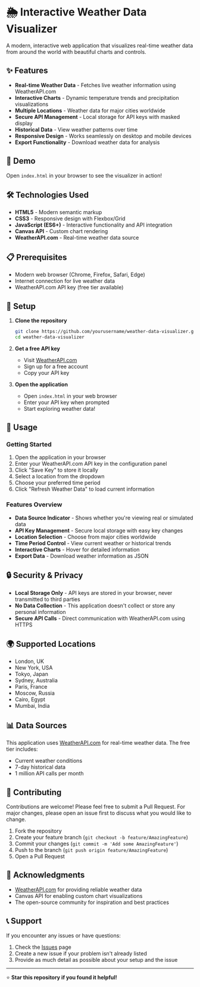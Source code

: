 # 🌦️ Interactive Weather Data Visualizer

A modern, interactive web application that visualizes real-time weather data from around the world with beautiful charts and controls.

## ✨ Features

- **Real-time Weather Data** - Fetches live weather information using WeatherAPI.com
- **Interactive Charts** - Dynamic temperature trends and precipitation visualizations
- **Multiple Locations** - Weather data for major cities worldwide
- **Secure API Management** - Local storage for API keys with masked display
- **Historical Data** - View weather patterns over time
- **Responsive Design** - Works seamlessly on desktop and mobile devices
- **Export Functionality** - Download weather data for analysis

## 🚀 Demo

Open `index.html` in your browser to see the visualizer in action!

## 🛠️ Technologies Used

- **HTML5** - Modern semantic markup
- **CSS3** - Responsive design with Flexbox/Grid
- **JavaScript (ES6+)** - Interactive functionality and API integration
- **Canvas API** - Custom chart rendering
- **WeatherAPI.com** - Real-time weather data source

## 📋 Prerequisites

- Modern web browser (Chrome, Firefox, Safari, Edge)
- Internet connection for live weather data
- WeatherAPI.com API key (free tier available)

## 🔧 Setup

1. **Clone the repository**
   ```bash
   git clone https://github.com/yourusername/weather-data-visualizer.git
   cd weather-data-visualizer
   ```

2. **Get a free API key**
   - Visit [WeatherAPI.com](https://www.weatherapi.com/)
   - Sign up for a free account
   - Copy your API key

3. **Open the application**
   - Open `index.html` in your web browser
   - Enter your API key when prompted
   - Start exploring weather data!

## 🎯 Usage

### Getting Started
1. Open the application in your browser
2. Enter your WeatherAPI.com API key in the configuration panel
3. Click "Save Key" to store it locally
4. Select a location from the dropdown
5. Choose your preferred time period
6. Click "Refresh Weather Data" to load current information

### Features Overview
- **Data Source Indicator** - Shows whether you're viewing real or simulated data
- **API Key Management** - Secure local storage with easy key changes
- **Location Selection** - Choose from major cities worldwide
- **Time Period Control** - View current weather or historical trends
- **Interactive Charts** - Hover for detailed information
- **Export Data** - Download weather information as JSON

## 🔒 Security & Privacy

- **Local Storage Only** - API keys are stored in your browser, never transmitted to third parties
- **No Data Collection** - This application doesn't collect or store any personal information
- **Secure API Calls** - Direct communication with WeatherAPI.com using HTTPS

## 🌍 Supported Locations

- London, UK
- New York, USA
- Tokyo, Japan
- Sydney, Australia
- Paris, France
- Moscow, Russia
- Cairo, Egypt
- Mumbai, India

## 📊 Data Sources

This application uses [WeatherAPI.com](https://www.weatherapi.com/) for real-time weather data. The free tier includes:
- Current weather conditions
- 7-day historical data
- 1 million API calls per month

## 🤝 Contributing

Contributions are welcome! Please feel free to submit a Pull Request. For major changes, please open an issue first to discuss what you would like to change.

1. Fork the repository
2. Create your feature branch (`git checkout -b feature/AmazingFeature`)
3. Commit your changes (`git commit -m 'Add some AmazingFeature'`)
4. Push to the branch (`git push origin feature/AmazingFeature`)
5. Open a Pull Request

## 🙏 Acknowledgments

- [WeatherAPI.com](https://www.weatherapi.com/) for providing reliable weather data
- Canvas API for enabling custom chart visualizations
- The open-source community for inspiration and best practices

## 📞 Support

If you encounter any issues or have questions:
1. Check the [Issues](https://github.com/yourusername/weather-data-visualizer/issues) page
2. Create a new issue if your problem isn't already listed
3. Provide as much detail as possible about your setup and the issue

---

⭐ **Star this repository if you found it helpful!** 